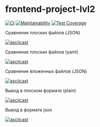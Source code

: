# frontend-project-lvl2

[![CI](https://github.com/Svencap/frontend-project-lvl2/actions/workflows/main.yml/badge.svg)](https://github.com/Svencap/frontend-project-lvl2/actions/workflows/main.yml)
[![Maintainability](https://api.codeclimate.com/v1/badges/dd56d65226efcb4f9f35/maintainability)](https://codeclimate.com/github/Svencap/frontend-project-lvl2/maintainability)
[![Test Coverage](https://api.codeclimate.com/v1/badges/dd56d65226efcb4f9f35/test_coverage)](https://codeclimate.com/github/Svencap/frontend-project-lvl2/test_coverage)

Сравнение плоских файлов (JSON)

[![asciicast](https://asciinema.org/a/ig3V0IyltUp8DsxQIAbKS37TB.svg)](https://asciinema.org/a/ig3V0IyltUp8DsxQIAbKS37TB)

Сравнение плоских файлов (yaml)

[![asciicast](https://asciinema.org/a/B2vHppxk5AaawrJFlGwsYyz2D.svg)](https://asciinema.org/a/B2vHppxk5AaawrJFlGwsYyz2D)

Сравнение вложенных файлов (JSON)

[![asciicast](https://asciinema.org/a/iZ12tDvTp3Q0EbmGoW9fAZ0yH.svg)](https://asciinema.org/a/iZ12tDvTp3Q0EbmGoW9fAZ0yH)

Вывод в плоском формате (plain)

[![asciicast](https://asciinema.org/a/ooQ5B5P1jYT7DP32BkXt0af9q.svg)](https://asciinema.org/a/ooQ5B5P1jYT7DP32BkXt0af9q)

Вывод в формате json

[![asciicast](https://asciinema.org/a/tOzsADEuR81u4iaCW06pQgVrl.svg)](https://asciinema.org/a/tOzsADEuR81u4iaCW06pQgVrl)
